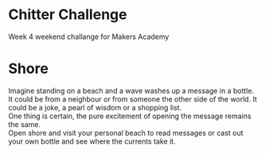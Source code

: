 Chitter Challenge
=================
Week 4 weekend challange for Makers Academy

# Shore

Imagine standing on a beach and a wave washes up a message in a bottle. It could be from a neighbour
or from someone the other side of the world. It could be a joke, a pearl of wisdom or a shopping list.  
One thing is certain, the pure excitement of opening the message remains the same.  
Open shore and visit your personal beach to read messages or cast out your own bottle and see where 
the currents take it.


